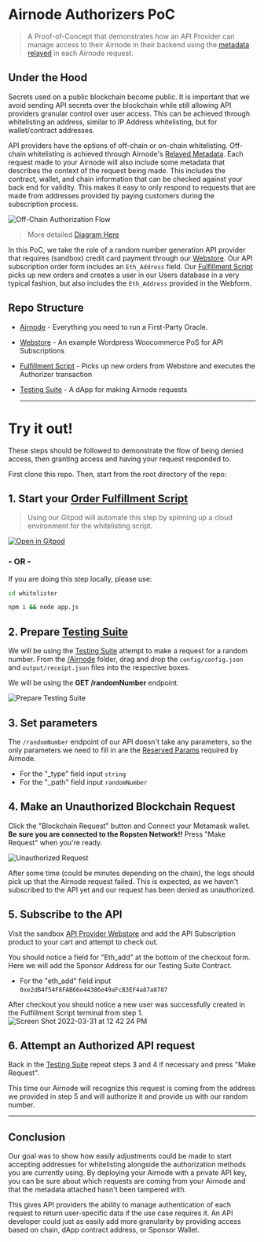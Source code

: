 # Airnode Authorizers PoC

> A Proof-of-Concept that demonstrates how an API Provider can manage access to their Airnode in their backend using the [metadata relayed](https://docs.api3.org/airnode/v0.5/concepts/relay-meta-auth.html) in each Airnode request.

## Under the Hood

Secrets used on a public blockchain become public. It is important that we avoid sending API secrets over the blockchain while still allowing API providers granular control over user access. This can be achieved through whitelisting an address, similar to IP Address whitelisting, but for wallet/contract addresses.

API providers have the options of off-chain or on-chain whitelisting. Off-chain whitelisting is achieved through Airnode's [Relayed Metadata](https://docs.api3.org/airnode/v0.5/concepts/relay-meta-auth.html). Each request made to your Airnode will also include some metadata that describes the context of the request being made. This includes the contract, wallet, and chain information that can be checked against your back end for validity. This makes it easy to only respond to requests that are made from addresses provided by paying customers during the subscription process. 

![Off-Chain Authorization Flow](https://user-images.githubusercontent.com/26840412/161104448-7edf4d82-384f-4281-b8da-9e5905e20b1b.png)

> More detailed [Diagram Here](https://docs.api3.org/airnode/v0.5/concepts/relay-meta-auth.html#simple-example)

In this PoC, we take the role of a random number generation API provider that requires (sandbox) credit card payment through our [Webstore](http://13.233.252.69/). Our API subscription order form includes an `Eth_Address` field. Our [Fulfillment Script](/whitelister) picks up new orders and creates a user in our Users database in a very typical fashion, but also includes the `Eth_Address` provided in the Webform.

## Repo Structure

- [Airnode](/Airnode) - Everything you need to run a First-Party Oracle.
- [Webstore](http://13.233.252.69/) - An example Wordpress Woocommerce PoS for API Subscriptions
- [Fulfillment Script](/whitelister) - Picks up new orders from Webstore and executes the Authorizer transaction
- [Testing Suite](https://master.d3unh1kz3ytpci.amplifyapp.com/) - A dApp for making Airnode requests

  ***

# Try it out!

These steps should be followed to demonstrate the flow of being denied access, then granting access and having your request responded to.

First clone this repo. Then, start from the root directory of the repo:

## 1. Start your [Order Fulfillment Script](/whitelister)

> Using our Gitpod will automate this step by spinning up a cloud environment for the whitelisting script. 

[![Open in Gitpod](https://gitpod.io/button/open-in-gitpod.svg)](https://gitpod.io/#https://github.com/camronh/Subscription-PoC)

 ###  **\- OR -**

If you are doing this step locally, please use:
```sh
cd whitelister

npm i && node app.js
```

## 2. Prepare [Testing Suite](https://master.d3unh1kz3ytpci.amplifyapp.com/)
We will be using the [Testing Suite](https://master.d3unh1kz3ytpci.amplifyapp.com/) attempt to make a request for a random number. From the [/Airnode](/Airnode) folder, drag and drop the `config/config.json` and `output/receipt.json` files into the respective boxes. 

We will be using the **GET /randomNumber** endpoint.

![Prepare Testing Suite](https://user-images.githubusercontent.com/26840412/161105082-abbcc3dd-3b6a-47d1-869d-d9d4f82cad6d.png)


## 3. Set parameters

The `/randomNumber` endpoint of our API doesn't take any parameters, so the only parameters we need to fill in are the [Reserved Params](https://docs.api3.org/ois/v1.0.0/reserved-parameters.html) required by Airnode.

- For the "_type" field input `string`
- For the "_path" field input `randomNumber`

## 4. Make an Unauthorized Blockchain Request

Click the "Blockchain Request" button and Connect your Metamask wallet. **Be sure you are connected to the Ropsten Network!!** Press "Make Request" when you're ready.

![Unauthorized Request](https://user-images.githubusercontent.com/26840412/161106472-ab550682-f350-4c25-b647-ae78491af4ab.png)

After some time (could be minutes depending on the chain), the logs should pick up that the Airnode request failed. This is expected, as we haven't subscribed to the API yet and our request has been denied as unauthorized.

## 5. Subscribe to the API

Visit the sandbox [API Provider Webstore](http://13.233.252.69/product/api-subscription/) and add the API Subscription product to your cart and attempt to check out. 

You should notice a field for "Eth_add" at the bottom of the checkout form. Here we will add the Sponsor Address for our Testing Suite Contract. 

- For the "eth_add" field input `0xe2dB4f54F8FAB66e44386e49aFcB3EF4a87a8787`

After checkout you should notice a new user was successfully created in the Fulfillment Script terminal from step 1. 
![Screen Shot 2022-03-31 at 12 42 24 PM](https://user-images.githubusercontent.com/26840412/161106991-0393399c-8293-426b-b479-5be18138b78c.png)


## 6. Attempt an Authorized API request

Back in the [Testing Suite](https://master.d3unh1kz3ytpci.amplifyapp.com/) repeat steps 3 and 4 if necessary and press "Make Request".

This time our Airnode will recognize this request is coming from the address we provided in step 5 and will authorize it and provide us with our random number.

---
## Conclusion

Our goal was to show how easily adjustments could be made to start accepting addresses for whitelisting alongside the authorization methods you are currently using. By deploying your Airnode with a private API key, you can be sure about which requests are coming from your Airnode and that the metadata attached hasn't been tampered with. 

This gives API providers the ability to manage authentication of each request to return user-specific data if the use case requires it. An API developer could just as easily add more granularity by providing access based on chain, dApp contract address, or Sponsor Wallet. 

